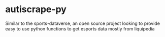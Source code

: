 # autiscrape-py
Similar to the sports-dataverse, an open source project looking to provide easy to use python functions to get esports data mostly from liquipedia
